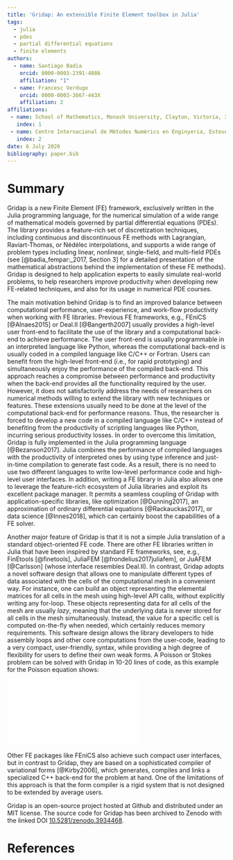 ```yaml
---
title: 'Gridap: An extensible Finite Element toolbox in Julia'
tags:
  - julia
  - pdes
  - partial differential equations
  - finite elements
authors:
  - name: Santiago Badia
    orcid: 0000-0003-2391-4086
    affiliation: "1"
  - name: Francesc Verdugo
    orcid: 0000-0003-3667-443X
    affiliation: 2
affiliations:
 - name: School of Mathematics, Monash University, Clayton, Victoria, 3800, Australia.
   index: 1
 - name: Centre Internacional de Mètodes Numèrics en Enginyeria, Esteve Terrades 5, E-08860 Castelldefels, Spain.
   index: 2
date: 6 July 2020
bibliography: paper.bib
---
```


# Summary

Gridap is a new Finite Element (FE) framework, exclusively written in the Julia programming language, for the numerical simulation of a wide range of mathematical models governed by partial differential equations (PDEs). The library provides a feature-rich set of discretization techniques, including continuous and discontinuous FE methods with Lagrangian, Raviart-Thomas, or Nédélec interpolations, and supports a wide range of problem types including linear, nonlinear, single-field, and multi-field PDEs (see [@badia_fempar:_2017, Section 3] for a detailed presentation of the mathematical abstractions behind the implementation of these FE methods). Gridap is designed to help application experts to easily simulate real-world problems, to help researchers improve productivity when developing new FE-related techniques, and also for its usage in numerical PDE courses.

The main motivation behind Gridap is to find an improved balance between computational performance, user-experience, and work-flow productivity when working with FE libraries. Previous FE frameworks, e.g., FEniCS [@Alnaes2015] or Deal.II [@Bangerth2007] usually provides a high-level user front-end to facilitate the use of the library and a computational back-end to achieve performance. The user front-end is usually programmable in an interpreted language like Python, whereas the computational back-end is usually coded in a compiled language like C/C++ or Fortran. Users can benefit from the high-level front-end (i.e., for rapid prototyping) and simultaneously enjoy the performance of the compiled back-end. This approach reaches a compromise between performance and productivity when the back-end provides all the functionality required by the user. However, it does not satisfactorily address the needs of researchers on numerical methods willing to extend the library with new techniques or features. These extensions usually need to be done at the level of the computational back-end for performance reasons. Thus, the researcher is forced to develop a new code in a compiled language like C/C++ instead of benefiting from the productivity of scripting languages like Python, incurring serious productivity losses. In order to overcome this limitation, Gridap is fully implemented in the Julia programming language [@Bezanson2017]. Julia combines the performance of compiled languages with the productivity of interpreted ones by using type inference and just-in-time compilation to generate fast code. As a result, there is no need to use two different languages to write low-level performance code and high-level user interfaces. In addition, writing a FE library in Julia also allows one to leverage the feature-rich ecosystem of Julia libraries and exploit its excellent package manager. It permits a seamless coupling of Gridap with application-specific libraries, like optimization [@Dunning2017], an approximation of ordinary differential equations [@Rackauckas2017], or data science [@Innes2018], which can certainly boost the capabilities of a FE solver.

Another major feature of Gridap is that it is not a simple Julia translation of a standard object-oriented FE code. There are other FE libraries written in Julia that have been inspired by standard FE frameworks, see, e.g., FinEtools [@finetools], JuliaFEM [@frondelius2017juliafem], or JuAFEM [@Carlsson] (whose interface resembles Deal.II).  In contrast,  Gridap adopts a novel software design that allows one to manipulate different types of data associated with the cells of the computational mesh in a convenient way. For instance, one can build an object representing the elemental matrices for all cells in the mesh using high-level API calls, without explicitly writing any for-loop. These objects representing data for all cells of the mesh are usually _lazy_, meaning that the underlying data is never stored for all cells in the mesh simultaneously. Instead, the value for a specific cell is computed on-the-fly when needed, which certainly reduces memory requirements.  This software design allows the library developers to hide assembly loops and other core computations from the user-code, leading to a very compact, user-friendly, syntax, while providing a high degree of flexibility for users to define their own weak forms.  A Poisson or Stokes problem can be solved with Gridap in 10-20 lines of code, as this example for the Poisson equation shows:

![](code.pdf)

Other FE packages like FEniCS also achieve such compact user interfaces, but in contrast to Gridap, they are based on a sophisticated compiler of variational forms [@Kirby2006], which generates, compiles and links a specialized C++ back-end for the problem at hand. One of the limitations of this approach is that the form compiler is a rigid system that is not designed to be extended by average users.

Gridap is an open-source project hosted at Github and distributed under an MIT license. The source code for Gridap has been archived to Zenodo with the linked DOI [10.5281/zenodo.3934468](https://doi.org/10.5281/zenodo.3934468).

# References

